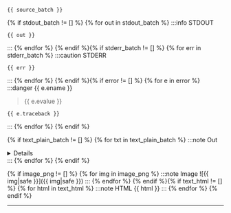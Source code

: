 ```{{ lang }}
{{ source_batch }}
```

{% if stdout_batch != [] %}
{% for out in stdout_batch %}
:::info STDOUT
```text
{{ out }}
```
:::
{% endfor %}
{% endif %}{% if stderr_batch != [] %}
{% for err in stderr_batch %}
:::caution STDERR
```text
{{ err }}
```
:::
{% endfor %}
{% endif %}{% if error != [] %}
{% for e in error %}
:::danger {{ e.ename }}
> {{ e.evalue }}

```text 
{{ e.traceback }}
```
:::
{% endfor %}
{% endif %}

{% if text_plain_batch != [] %}
{% for txt in text_plain_batch %}
:::note Out
<details>
<summary>Details</summary>
<span class='token-line'>
{{ txt }}
</span>
</details>
:::
{% endfor %}
{% endif %}

{% if image_png != [] %}
{% for img in image_png %}
:::note Image
![{{ img|safe }}]({{ img|safe }})
:::
{% endfor %}
{% endif %}{% if text_html != [] %}
{% for html in text_html %}
:::note HTML
{{ html }}
:::
{% endfor %}
{% endif %}

---

